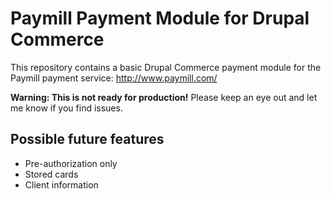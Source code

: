 # Paymill Payment Module for Drupal Commerce

This repository contains a basic Drupal Commerce payment module for the Paymill payment service: http://www.paymill.com/

**Warning: This is not ready for production!** Please keep an eye out and let me know if you find issues.

## Possible future features

* Pre-authorization only
* Stored cards
* Client information
